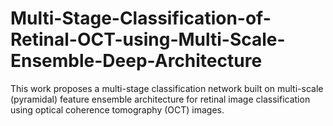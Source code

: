 # Multi-Stage-Classification-of-Retinal-OCT-using-Multi-Scale-Ensemble-Deep-Architecture
This work proposes a multi-stage classification network built on multi-scale (pyramidal) feature ensemble architecture for retinal image classification using optical coherence tomography (OCT) images.

